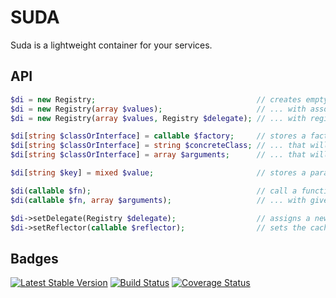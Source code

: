 SUDA
====

Suda is a lightweight container for your services.

API
---

```php
$di = new Registry;                                    // creates empty registry
$di = new Registry(array $values);                     // ... with assoc-array containing values or factories
$di = new Registry(array $values, Registry $delegate); // ... with registry to delegate dependencies

$di[string $classOrInterface] = callable $factory;     // stores a factory for abstract
$di[string $classOrInterface] = string $concreteClass; // ... that will make $concreteClass for $classOrInterface
$di[string $classOrInterface] = array $arguments;      // ... that will make $classOrInterface with given $arguments

$di[string $key] = mixed $value;                       // stores a parameter

$di(callable $fn);                                     // call a function resolving it's parameters
$di(callable $fn, array $arguments);                   // ... with given arguments

$di->setDelegate(Registry $delegate);                  // assigns a new delegate
$di->setReflector(callable $reflector);                // sets the cache function for ReflectionMethod
```

Badges
------

[![Latest Stable Version](https://poser.pugx.org/guide42/suda/v/stable.svg)](https://packagist.org/packages/guide42/suda)
[![Build Status](https://travis-ci.org/guide42/suda.svg?branch=master)](https://travis-ci.org/guide42/suda)
[![Coverage Status](https://coveralls.io/repos/github/guide42/suda/badge.svg?branch=master)](https://coveralls.io/github/guide42/suda)
